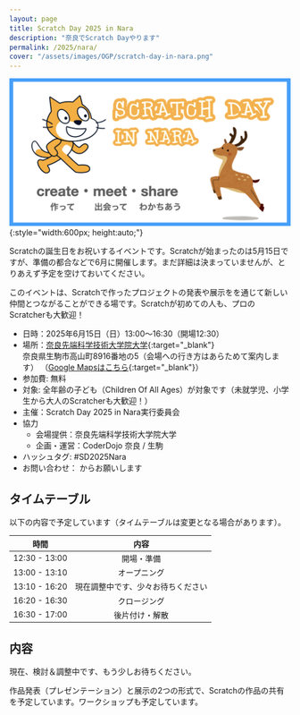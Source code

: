 ```yaml
---
layout: page
title: Scratch Day 2025 in Nara
description: "奈良でScratch Dayやります"
permalink: /2025/nara/
cover: "/assets/images/OGP/scratch-day-in-nara.png"
---
```

![](/assets/images/OGP/scratch-day-in-nara.png){:style="width:600px; height:auto;"}
 
Scratchの誕生日をお祝いするイベントです。Scratchが始まったのは5月15日ですが、準備の都合などで6月に開催します。まだ詳細は決まっていませんが、とりあえず予定を空けておいてください。

このイベントは、Scratchで作ったプロジェクトの発表や展示をを通じて新しい仲間とつながることができる場です。Scratchが初めての人も、プロのScratcherも大歓迎！

- 日時：2025年6月15日（日）13:00〜16:30（開場12:30）
- 場所：[奈良先端科学技術大学院大学](https://www.naist.jp/){:target="_blank"}  
奈良県生駒市高山町8916番地の5（会場への行き方はあらためて案内します） （[Google Mapsはこちら](https://maps.app.goo.gl/77kwNe3gukZDzzPMA){:target="_blank"}）
- 参加費: 無料
- 対象: 全年齢の子ども（Children Of All Ages）が対象です（未就学児、小学生から大人のScratcherも大歓迎！）
- 主催：Scratch Day 2025 in Nara実行委員会
- 協力
  - 会場提供：奈良先端科学技術大学院大学
  - 企画・運営：CoderDojo 奈良 / 生駒
- ハッシュタグ: #SD2025Nara
- お問い合わせ： からお願いします

## タイムテーブル
以下の内容で予定しています（タイムテーブルは変更となる場合があります）。

|時間|内容|
|:--:|:--:|
|12:30 - 13:00|開場・準備|
|13:00 - 13:10|オープニング|
|13:10 - 16:20|現在調整中です、少々お待ちください|
|16:20 - 16:30|クロージング|
|16:30 - 17:00|後片付け・解散|

## 内容
現在、検討＆調整中です、もう少しお待ちください。

作品発表（プレゼンテーション）と展示の2つの形式で、Scratchの作品の共有を予定しています。ワークショップも予定しています。
